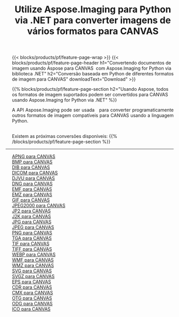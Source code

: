 ﻿---
title: Utilize Aspose.Imaging para Python via .NET para converter imagens de vários formatos para CANVAS 
weight: 3920
url: /pt/python-net/conversion/to/canvas 
lang: pt
langdirlevel: 2
locales: zh-hans,ja,it,ru,de,es,fr,nl,id,lt,pl,pt,vi,tr,ko,zh-hant,ar,hi,th,sv,cs,uk,he
description: Você pode usar Aspose.Imaging para Python via biblioteca .NET para converter de uma variedade de formatos para CANVAS
---

{{< blocks/products/pf/feature-page-wrap >}}
{{< blocks/products/pf/feature-page-header h1="Convertendo documentos de imagem usando Aspose para CANVAS  com Aspose.Imaging for Python via biblioteca .NET" h2="Conversão baseada em Python de diferentes formatos de imagem para CANVAS" downloadText="Download" >}}


{{% blocks/products/pf/feature-page-section  h2="Usando Aspose, todos os formatos de imagem suportados podem ser convertidos para CANVAS usando Aspose.Imaging for Python via .NET" %}}
<p align=justify>A API Aspose.Imaging pode ser usada   para converter programaticamente outros formatos de imagem compatíveis para CANVAS usando a linguagem Python.</p>
<br/>
Existem as próximas conversões disponíveis:
{{% /blocks/products/pf/feature-page-section %}}
<div class="container-fluid productfamilypage bg-gray">
    <div class="convertypes bg-gray agp-content section">
        <div class="container">
		<hr style="margin-left:-20px;"/>
		<div class="row other-converters">
		    <div class='col-md-2 other-converter remove-lp remove-rp'><a href="/imaging/pt/python-net/conversion/apng-to-canvas" >APNG para CANVAS</a></div>
<div class='col-md-2 other-converter remove-lp remove-rp'><a href="/imaging/pt/python-net/conversion/bmp-to-canvas" >BMP para CANVAS</a></div>
<div class='col-md-2 other-converter remove-lp remove-rp'><a href="/imaging/pt/python-net/conversion/dib-to-canvas" >DIB para CANVAS</a></div>
<div class='col-md-2 other-converter remove-lp remove-rp'><a href="/imaging/pt/python-net/conversion/dicom-to-canvas" >DICOM para CANVAS</a></div>
<div class='col-md-2 other-converter remove-lp remove-rp'><a href="/imaging/pt/python-net/conversion/djvu-to-canvas" >DJVU para CANVAS</a></div>
<div class='col-md-2 other-converter remove-lp remove-rp'><a href="/imaging/pt/python-net/conversion/dng-to-canvas" >DNG para CANVAS</a></div>
<div class='col-md-2 other-converter remove-lp remove-rp'><a href="/imaging/pt/python-net/conversion/emf-to-canvas" >EMF para CANVAS</a></div>
<div class='col-md-2 other-converter remove-lp remove-rp'><a href="/imaging/pt/python-net/conversion/emz-to-canvas" >EMZ para CANVAS</a></div>
<div class='col-md-2 other-converter remove-lp remove-rp'><a href="/imaging/pt/python-net/conversion/gif-to-canvas" >GIF para CANVAS</a></div>
<div class='col-md-2 other-converter remove-lp remove-rp'><a href="/imaging/pt/python-net/conversion/jpeg2000-to-canvas" >JPEG2000 para CANVAS</a></div>
<div class='col-md-2 other-converter remove-lp remove-rp'><a href="/imaging/pt/python-net/conversion/jp2-to-canvas" >JP2 para CANVAS</a></div>
<div class='col-md-2 other-converter remove-lp remove-rp'><a href="/imaging/pt/python-net/conversion/j2k-to-canvas" >J2K para CANVAS</a></div>
<div class='col-md-2 other-converter remove-lp remove-rp'><a href="/imaging/pt/python-net/conversion/jpg-to-canvas" >JPG para CANVAS</a></div>
<div class='col-md-2 other-converter remove-lp remove-rp'><a href="/imaging/pt/python-net/conversion/jpeg-to-canvas" >JPEG para CANVAS</a></div>
<div class='col-md-2 other-converter remove-lp remove-rp'><a href="/imaging/pt/python-net/conversion/png-to-canvas" >PNG para CANVAS</a></div>
<div class='col-md-2 other-converter remove-lp remove-rp'><a href="/imaging/pt/python-net/conversion/tga-to-canvas" >TGA para CANVAS</a></div>
<div class='col-md-2 other-converter remove-lp remove-rp'><a href="/imaging/pt/python-net/conversion/tif-to-canvas" >TIF para CANVAS</a></div>
<div class='col-md-2 other-converter remove-lp remove-rp'><a href="/imaging/pt/python-net/conversion/tiff-to-canvas" >TIFF para CANVAS</a></div>
<div class='col-md-2 other-converter remove-lp remove-rp'><a href="/imaging/pt/python-net/conversion/webp-to-canvas" >WEBP para CANVAS</a></div>
<div class='col-md-2 other-converter remove-lp remove-rp'><a href="/imaging/pt/python-net/conversion/wmf-to-canvas" >WMF para CANVAS</a></div>
<div class='col-md-2 other-converter remove-lp remove-rp'><a href="/imaging/pt/python-net/conversion/wmz-to-canvas" >WMZ para CANVAS</a></div>
<div class='col-md-2 other-converter remove-lp remove-rp'><a href="/imaging/pt/python-net/conversion/svg-to-canvas" >SVG para CANVAS</a></div>
<div class='col-md-2 other-converter remove-lp remove-rp'><a href="/imaging/pt/python-net/conversion/svgz-to-canvas" >SVGZ para CANVAS</a></div>
<div class='col-md-2 other-converter remove-lp remove-rp'><a href="/imaging/pt/python-net/conversion/eps-to-canvas" >EPS para CANVAS</a></div>
<div class='col-md-2 other-converter remove-lp remove-rp'><a href="/imaging/pt/python-net/conversion/cdr-to-canvas" >CDR para CANVAS</a></div>
<div class='col-md-2 other-converter remove-lp remove-rp'><a href="/imaging/pt/python-net/conversion/cmx-to-canvas" >CMX para CANVAS</a></div>
<div class='col-md-2 other-converter remove-lp remove-rp'><a href="/imaging/pt/python-net/conversion/otg-to-canvas" >OTG para CANVAS</a></div>
<div class='col-md-2 other-converter remove-lp remove-rp'><a href="/imaging/pt/python-net/conversion/odg-to-canvas" >ODG para CANVAS</a></div>
<div class='col-md-2 other-converter remove-lp remove-rp'><a href="/imaging/pt/python-net/conversion/ico-to-canvas" >ICO para CANVAS</a></div>
                </div>
        </div>
    </div>
</div>
<br/>

